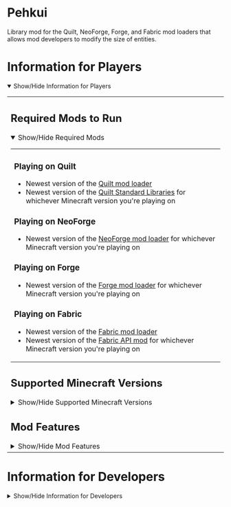 
# Pehkui
Library mod for the Quilt, NeoForge, Forge, and Fabric mod loaders that allows mod developers to modify the size of entities.  

# Information for Players
<details open>
<summary>Show/Hide Information for Players</summary><table width=100%><td>

## Required Mods to Run
<details open>
<summary>Show/Hide Required Mods</summary><table width=100%><td>

### Playing on Quilt

- Newest version of the [Quilt mod loader](https://quiltmc.org/en/install/)  
- Newest version of the [Quilt Stan](https://www.curseforge.com/minecraft/mc-mods/qsl/files/all)[dard Libraries](https://modrinth.com/mod/qsl/versions) for whichever Minecraft version you're playing on

### Playing on NeoForge

- Newest version of the [NeoForge mod loader](https://neoforged.net/) for whichever Minecraft version you're playing on

### Playing on Forge

- Newest version of the [Forge mod loader](https://files.minecraftforge.net/net/minecraftforge/forge/) for whichever Minecraft version you're playing on

### Playing on Fabric

- Newest version of the [Fabric mod loader](https://fabricmc.net/use/installer/)  
- Newest version of the [Fabric A](https://www.curseforge.com/minecraft/mc-mods/fabric-api/files/all)[PI mod](https://modrinth.com/mod/fabric-api/versions) for whichever Minecraft version you're playing on
</td></table></details>

## Supported Minecraft Versions
<details>
<summary>Show/Hide Supported Minecraft Versions</summary><table width=100%><td>

### Fabric/Quilt Versions
Supported Versions of `Pehkui-x.y.z+1.14.4-1.20.4`:  
`1.20.4`, `1.20.2`, `1.20.1`, `1.19.4`, `1.19.2`, `1.18.2`, `1.17.1`, `1.16.5`, `1.15.2`, `1.14.4`

### NeoForge Versions

Supported Versions of `Pehkui-x.y.z+1.20.4-neoforge`:  
`1.20.4`

Supported Versions of `Pehkui-x.y.z+1.20.2-neoforge`:  
`1.20.2`

### Forge Versions

Supported Versions of `Pehkui-x.y.z+1.20.1-forge`:  
`1.20.1`

Supported Versions of `Pehkui-x.y.z+1.19.4-forge`:  
`1.19.4`

Supported Versions of `Pehkui-x.y.z+1.19.2-forge`:  
`1.19.2`

Supported Versions of `Pehkui-x.y.z+1.18.2-forge`:  
`1.18.2`

Supported Versions of `Pehkui-x.y.z+1.17.1-forge`:  
`1.17.1`

Supported Versions of `Pehkui-x.y.z+1.16.5-forge`:  
`1.16.5`

</td></table></details>

## Mod Features
<details>
<summary>Show/Hide Mod Features</summary><table width=100%><td></br>

Pehkui allows mod developers to:

- Change the size of entities through modifying scale data
- Affect other properties of an entity that are considered as dependant on the size</br>(e.g. movement speed, explosion size, reach distance)
- Have the scalable properties of an entity be affected by other scale data types or by</br>external data through scale modifiers
</td></table></details>
</td></table></details>

# Information for Developers
<details>
<summary>Show/Hide Information for Developers</summary><table width=100%><td>

## Adding a Dependency
<details open>
<summary>Show/Hide Dependency Information</summary><table width=100%><td>

### Maven

<details open>
<summary>Show/Hide Maven Information</summary><table width=100%><td>

To make use of Pehkui in your own mod, you'll first need to go to the `repositories`</br>block of your `build.gradle`, typically found right before the `dependencies` block,</br>and add the JitPack Maven to the bottom of the block like below:

```groovy
// ...

repositories {
	// ... your other Maven repositories above, if any ...
	maven {
		url = "https://jitpack.io"
	}
}

dependencies {
	// ...
}

// ...
```
</td></table></details>

### Mod Version and Dependency Configuration

<details open>
<summary>Show/Hide Dependency Configuration Information</summary><table width=100%><td>

Now that a Maven repository is specified, add `pehkui_version=x.y.z-w` to your</br>`gradle.properties`, replacing `x.y.z-w` with one of the available version strings from the</br>[list of release tags](../../../tags).

Lastly, in your `build.gradle`'s `dependencies` block, add the corresponding line from</br>below depending on your mod loader:

#### Developing on Quilt/Fabric with Loom

```groovy
modApi("com.github.Virtuoel:Pehkui:${pehkui_version}", {
	exclude group: "net.fabricmc.fabric-api"
})
```

#### Developing on Forge with ForgeGradle

```groovy
implementation fg.deobf("com.github.Virtuoel:Pehkui:${pehkui_version}")
```

#### Developing on Forge with Architectury Loom

```groovy
modApi("com.github.Virtuoel:Pehkui:${pehkui_version}")
```
</td></table></details>

### Fixing Mixins of Dependencies If Using ForgeGradle

<details>
<summary>Show/Hide Fix on ForgeGradle</summary><table width=100%><td>

If you're using Forge with ForgeGradle, make sure the `mixingradle` plugin is present and</br>applied:

Make sure the following line is present in your `build.gradle`'s</br>`buildscript { repositories {} }` block.

```groovy
maven { url = "https://repo.spongepowered.org/repository/maven-public/" }
```

Then make sure the following line is present in your `build.gradle`'s</br>`buildscript { dependencies {} }` block.

```groovy
classpath "org.spongepowered:mixingradle:0.7-SNAPSHOT"
```

Next, make sure the following line is present in your `build.gradle`.

```groovy
apply plugin: "org.spongepowered.mixin"
```

Then regenerate your run configurations with `genEclipseRuns`, `genIntellijRuns`, or</br>`genVSCodeRuns` depending on your IDE.
</td></table></details>
<details>

<summary>Show/Hide Fix on Older ForgeGradle (4 and below)</summary><table width=100%><td>

If you're using Forge with ForgeGradle 4 or older, make sure refmap remapping is enabled in your `build.gradle`'s run</br>configuration blocks.

Make sure the following lines are present in the `client {}`, `server {}`, and `data {}` run configuration blocks.

```groovy
property 'mixin.env.remapRefMap', 'true'
property 'mixin.env.refMapRemappingFile', "${projectDir}/build/createSrgToMcp/output.srg"
```

Then regenerate your run configurations with `genEclipseRuns`, `genIntellijRuns`, or</br>`genVSCodeRuns` depending on your IDE.
</td></table></details>
</td></table></details>
<!--
## API Information
<details>
<summary>Show/Hide API Information</summary><table width=100%><td>

### WIP

</td></table></details>
-->
</td></table></details>
